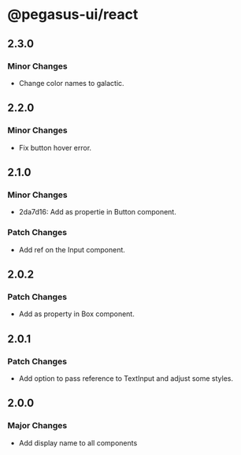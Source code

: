 # @pegasus-ui/react

## 2.3.0

### Minor Changes

- Change color names to galactic.

## 2.2.0

### Minor Changes

- Fix button hover error.

## 2.1.0

### Minor Changes

- 2da7d16: Add as propertie in Button component.

### Patch Changes

- Add ref on the Input component.

## 2.0.2

### Patch Changes

- Add as property in Box component.

## 2.0.1

### Patch Changes

- Add option to pass reference to TextInput and adjust some styles.

## 2.0.0

### Major Changes

- Add display name to all components
